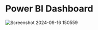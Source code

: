  # Power BI Dashboard

![Screenshot 2024-09-16 150559](https://github.com/user-attachments/assets/c7d5ed51-ad5d-4784-b280-8a6689f67341)
